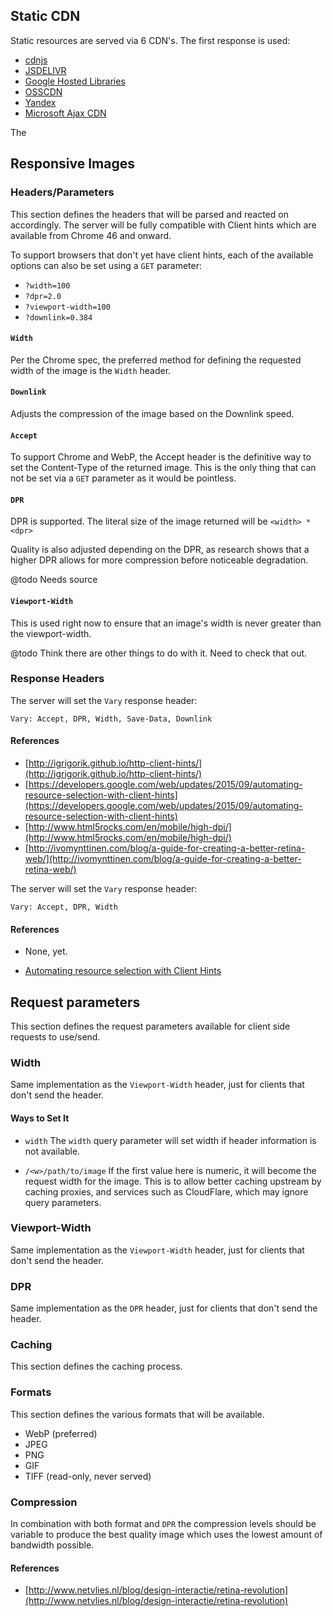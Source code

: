 ## Static CDN

Static resources are served via 6 CDN's. The first response
is used:

- [cdnjs](https://cdnjs.com/)
- [JSDELIVR](http://www.jsdelivr.com/)
- [Google Hosted Libraries](https://developers.google.com/speed/libraries/)
- [OSSCDN](http://osscdn.com/#/)
- [Yandex](https://tech.yandex.ru/jslibs/)
- [Microsoft Ajax CDN](http://www.asp.net/ajax/cdn)

The


## Responsive Images

### Headers/Parameters ###

This section defines the headers that will be parsed and reacted on
accordingly. The server will be fully compatible with Client hints
which are available from Chrome 46 and onward.

To support browsers that don't yet have client hints, each of the available
options can also be set using a `GET` parameter:

 - `?width=100`
 - `?dpr=2.0`
 - `?viewport-width=100`
 - `?downlink=0.384`

#### `Width` ####

Per the Chrome spec, the preferred method for defining the requested
width of the image is the `Width` header.

#### `Downlink` ####

Adjusts the compression of the image based on the Downlink speed.

#### `Accept` ####

To support Chrome and WebP, the Accept header is the definitive
way to set the Content-Type of the returned image. This is the only thing
that can not be set via a `GET` parameter as it would be pointless.

#### `DPR` ####

DPR is supported. The literal size of the image returned will be `<width> * <dpr>`

Quality is also adjusted depending on the DPR, as research shows that a higher
DPR allows for more compression before noticeable degradation.

@todo Needs source

#### `Viewport-Width` ####

This is used right now to ensure that an image's width is never greater
than the viewport-width.

@todo Think there are other things to do with it. Need to check that out.

### Response Headers ###

The server will set the `Vary` response header:

```
Vary: Accept, DPR, Width, Save-Data, Downlink
```

#### References ####

- [http://igrigorik.github.io/http-client-hints/](http://igrigorik.github.io/http-client-hints/)
- [https://developers.google.com/web/updates/2015/09/automating-resource-selection-with-client-hints](https://developers.google.com/web/updates/2015/09/automating-resource-selection-with-client-hints)
- [http://www.html5rocks.com/en/mobile/high-dpi/](http://www.html5rocks.com/en/mobile/high-dpi/)
- [http://ivomynttinen.com/blog/a-guide-for-creating-a-better-retina-web/](http://ivomynttinen.com/blog/a-guide-for-creating-a-better-retina-web/)




The server will set the `Vary` response header:

```
Vary: Accept, DPR, Width
```

#### References ####

- None, yet.

- [Automating resource selection with Client Hints](https://developers.google.com/web/updates/2015/09/automating-resource-selection-with-client-hints)

## Request parameters

This section defines the request parameters available for client side
requests to use/send.  

### Width ###

Same implementation as the `Viewport-Width` header, just for clients that
don't send the header.

#### Ways to Set It ####

- `width` The `width` query parameter will set width if header information is
  not available.

- `/<w>/path/to/image` If the first value here is numeric, it will become the
  request width for the image. This is to allow better caching upstream by
  caching proxies, and services such as CloudFlare, which may ignore query
  parameters.

### Viewport-Width ###

Same implementation as the `Viewport-Width` header, just for clients that
don't send the header.

### DPR ###

Same implementation as the `DPR` header, just for clients that don't send
the header.

### Caching ###

This section defines the caching process.

### Formats ###

This section defines the various formats that will be available.

- WebP (preferred)
- JPEG
- PNG
- GIF
- TIFF (read-only, never served)


### Compression ###

In combination with both format and `DPR` the compression levels should be
variable to produce the best quality image which uses the lowest amount of
bandwidth possible.

#### References ####

- [http://www.netvlies.nl/blog/design-interactie/retina-revolution](http://www.netvlies.nl/blog/design-interactie/retina-revolution)
